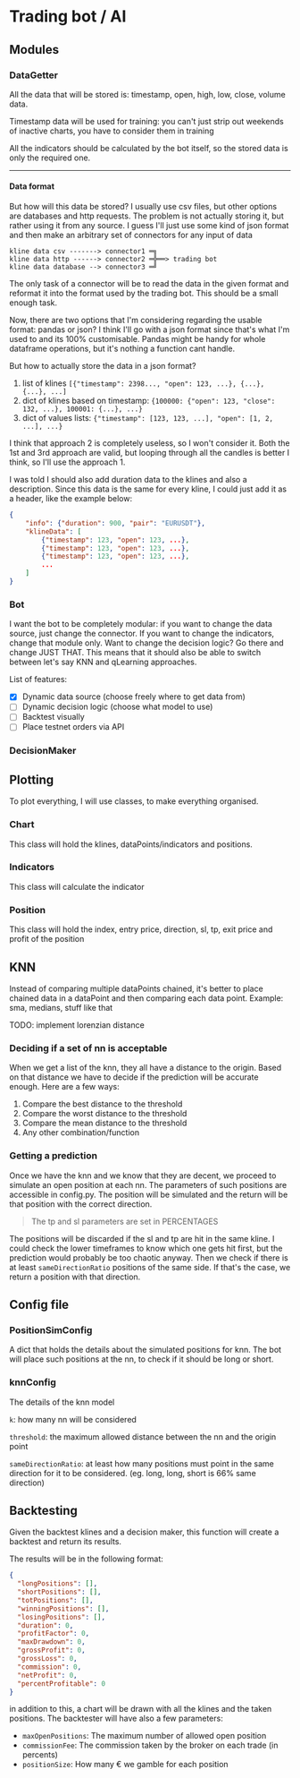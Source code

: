 # Trading bot / AI

## Modules

### DataGetter

All the data that will be stored is: timestamp, open, high, low, close, volume data. 

Timestamp data will be used for training: 
you can't just strip out weekends of inactive charts, you have to consider them in training

All the indicators should be calculated by the bot itself, so the stored data is only the required one.

---

#### Data format

But how will this data be stored? I usually use csv files, but other options are databases and http requests.
The problem is not actually storing it, but rather using it from any source. I guess I'll just use some kind of 
json format and then make an arbitrary set of connectors for any input of data

```
kline data csv -------> connector1 ═╗ 
kline data http ------> connector2 ═╬══> trading bot
kline data database --> connector3 ═╝ 
```

The only task of a connector will be to read the data in the given format and reformat it into the format used by 
the trading bot. This should be a small enough task.

Now, there are two options that I'm considering regarding the usable format: 
pandas or json? I think I'll go with a json format since that's what I'm used to and its 100% customisable. 
Pandas might be handy for whole dataframe operations, but it's nothing a function cant handle.

But how to actually store the data in a json format? 

1) list of klines `[{"timestamp": 2398..., "open": 123, ...}, {...}, {...}, ...]`
2) dict of klines based on timestamp: `{100000: {"open": 123, "close": 132, ...}, 100001: {...}, ...}`
3) dict of values lists: `{"timestamp": [123, 123, ...], "open": [1, 2, ...], ...}`

I think that approach 2 is completely useless, so I won't consider it. Both the 1st and 3rd approach are valid,
but looping through all the candles is better I think, so I'll use the approach 1.

I was told I should also add duration data to the klines and also a description.
Since this data is the same for every kline, I could just add it as a header, like the example below:
```json
{
    "info": {"duration": 900, "pair": "EURUSDT"}, 
    "klineData": [
        {"timestamp": 123, "open": 123, ...}, 
        {"timestamp": 123, "open": 123, ...}, 
        {"timestamp": 123, "open": 123, ...},
        ...
    ]
}
```

### Bot

I want the bot to be completely modular: if you want to change the data source, just change the connector.
If you want to change the indicators, change that module only. Want to change the decision logic? Go there and change
JUST THAT. This means that it should also be able to switch between let's say KNN and qLearning approaches.

List of features:
- [x] Dynamic data source (choose freely where to get data from)
- [ ] Dynamic decision logic (choose what model to use)
- [ ] Backtest visually
- [ ] Place testnet orders via API

### DecisionMaker

## Plotting

To plot everything, I will use classes, to make everything organised.

### Chart
This class will hold the klines, dataPoints/indicators and positions.

### Indicators
This class will calculate the indicator

### Position
This class will hold the index, entry price, direction, sl, tp, exit price and profit of the position

## KNN
Instead of comparing multiple dataPoints chained, it's better to place chained data in a dataPoint
and then comparing each data point.
Example: sma, medians, stuff like that

TODO: implement lorenzian distance

### Deciding if a set of nn is acceptable
When we get a list of the knn, they all have a distance to the origin. Based on that distance we
have to decide if the prediction will be accurate enough. Here are a few ways:
1) Compare the best distance to the threshold
2) Compare the worst distance to the threshold
3) Compare the mean distance to the threshold
4) Any other combination/function

### Getting a prediction
Once we have the knn and we know that they are decent, we proceed to simulate an open position at each nn.
The parameters of such positions are accessible in config.py. 
The position will be simulated and the return will be that position with the correct direction.

> The tp and sl parameters are set in PERCENTAGES

The positions will be discarded if the sl and tp are hit in the same kline.
I could check the lower timeframes to know which one gets hit first, but
the prediction would probably be too chaotic anyway.
Then we check if there is at least `sameDirectionRatio` positions of the same side.
If that's the case, we return a position with that direction.

## Config file

### PositionSimConfig

A dict that holds the details about the simulated positions for knn.
The bot will place such positions at the nn, to check if it should be long or short.

### knnConfig

The details of the knn model

`k`: how many nn will be considered

`threshold`: the maximum allowed distance between the nn and the origin point

`sameDirectionRatio`: at least how many positions must point in the same direction
for it to be considered. (eg. long, long, short is 66% same direction)

## Backtesting

Given the backtest klines and a decision maker, this function will create a backtest
and return its results.

The results will be in the following format:
```json
{
  "longPositions": [],
  "shortPositions": [],
  "totPositions": [],
  "winningPositions": [],
  "losingPositions": [],
  "duration": 0,
  "profitFactor": 0,
  "maxDrawdown": 0,
  "grossProfit": 0,
  "grossLoss": 0,
  "commission": 0,
  "netProfit": 0,
  "percentProfitable": 0
}
```

in addition to this, a chart will be drawn with all the klines and the taken positions.
The backtester will have also a few parameters:
- `maxOpenPositions`: The maximum number of allowed open position
- `commissionFee`: The commission taken by the broker on each trade (in percents)
- `positionSize`: How many € we gamble for each position
